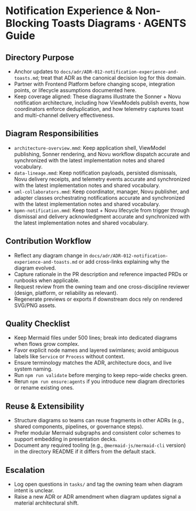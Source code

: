 # Notification Experience & Non-Blocking Toasts Diagrams · AGENTS Guide

## Directory Purpose
- Anchor updates to `docs/adr/ADR-012-notification-experience-and-toasts.md`; treat that ADR as the canonical decision log for this domain.
- Partner with Frontend Platform before changing scope, integration points, or lifecycle assumptions documented here.
- Keep coverage aligned: These diagrams illustrate the Sonner + Novu notification architecture, including how ViewModels publish events, how coordinators enforce deduplication, and how telemetry captures toast and multi-channel delivery effectiveness.

## Diagram Responsibilities
- `architecture-overview.mmd`: Keep application shell, ViewModel publishing, Sonner rendering, and Novu workflow dispatch accurate and synchronized with the latest implementation notes and shared vocabulary.
- `data-lineage.mmd`: Keep notification payloads, persisted dismissals, Novu delivery receipts, and telemetry events accurate and synchronized with the latest implementation notes and shared vocabulary.
- `uml-collaborators.mmd`: Keep coordinator, manager, Novu publisher, and adapter classes orchestrating notifications accurate and synchronized with the latest implementation notes and shared vocabulary.
- `bpmn-notification.mmd`: Keep toast + Novu lifecycle from trigger through dismissal and delivery acknowledgment accurate and synchronized with the latest implementation notes and shared vocabulary.

## Contribution Workflow
- Reflect any diagram change in `docs/adr/ADR-012-notification-experience-and-toasts.md` or add cross-links explaining why the diagram evolved.
- Capture rationale in the PR description and reference impacted PRDs or runbooks when applicable.
- Request review from the owning team and one cross-discipline reviewer (design, platform, or reliability as relevant).
- Regenerate previews or exports if downstream docs rely on rendered SVG/PNG assets.

## Quality Checklist
- Keep Mermaid files under 500 lines; break into dedicated diagrams when flows grow complex.
- Favor explicit node names and layered swimlanes; avoid ambiguous labels like `Service` or `Process` without context.
- Ensure terminology matches the ADR, architecture docs, and live system naming.
- Run `npm run validate` before merging to keep repo-wide checks green.
- Rerun `npm run ensure:agents` if you introduce new diagram directories or rename existing ones.

## Reuse & Extensibility
- Structure diagrams so teams can reuse fragments in other ADRs (e.g., shared components, pipelines, or governance steps).
- Prefer modular Mermaid subgraphs and consistent color schemes to support embedding in presentation decks.
- Document any required tooling (e.g., `@mermaid-js/mermaid-cli` version) in the directory README if it differs from the default stack.

## Escalation
- Log open questions in `tasks/` and tag the owning team when diagram intent is unclear.
- Raise a new ADR or ADR amendment when diagram updates signal a material architectural shift.
